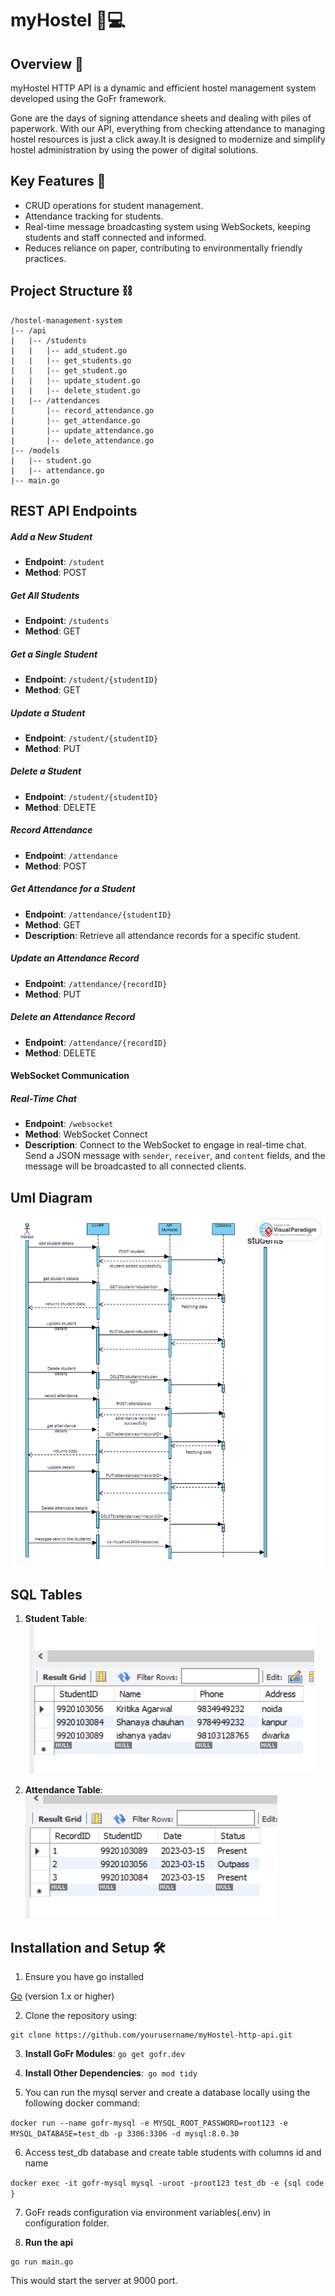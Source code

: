 # myHostel 📝💻

## Overview 🎯

myHostel HTTP API is a dynamic and efficient hostel management system developed using the GoFr framework.

Gone are the days of signing attendance sheets and dealing with piles of paperwork. With our API, everything from checking attendance to managing hostel resources is just a click away.It is designed to modernize and simplify hostel administration by using the power of digital solutions.

## Key Features 🔐

- CRUD operations for student management.
- Attendance tracking for students.
- Real-time message broadcasting system using WebSockets,  keeping students and staff connected and informed.
- Reduces reliance on paper, contributing to environmentally friendly practices.

## Project Structure ⛓
```
/hostel-management-system
|-- /api
|   |-- /students
|   |   |-- add_student.go
|   |   |-- get_students.go
|   |   |-- get_student.go
|   |   |-- update_student.go
|   |   |-- delete_student.go
|   |-- /attendances
|       |-- record_attendance.go
|       |-- get_attendance.go
|       |-- update_attendance.go
|       |-- delete_attendance.go
|-- /models
|   |-- student.go
|   |-- attendance.go
|-- main.go
```

## REST API Endpoints

##### Add a New Student
- **Endpoint**: `/student`
- **Method**: POST


##### Get All Students
- **Endpoint**: `/students`
- **Method**: GET

##### Get a Single Student
- **Endpoint**: `/student/{studentID}`
- **Method**: GET

##### Update a Student
- **Endpoint**: `/student/{studentID}`
- **Method**: PUT

##### Delete a Student
- **Endpoint**: `/student/{studentID}`
- **Method**: DELETE

##### Record Attendance
- **Endpoint**: `/attendance`
- **Method**: POST

##### Get Attendance for a Student
- **Endpoint**: `/attendance/{studentID}`
- **Method**: GET
- **Description**: Retrieve all attendance records for a specific student.

##### Update an Attendance Record
- **Endpoint**: `/attendance/{recordID}`
- **Method**: PUT

##### Delete an Attendance Record
- **Endpoint**: `/attendance/{recordID}`
- **Method**: DELETE


#### WebSocket Communication

##### Real-Time Chat
- **Endpoint**: `/websocket`
- **Method**: WebSocket Connect
- **Description**: Connect to the WebSocket to engage in real-time chat. Send a JSON message with `sender`, `receiver`, and `content` fields, and the message will be broadcasted to all connected clients.

## Uml Diagram

![My Image](/final.png)

## SQL Tables
1. **Student Table**:
![studtable](/studentstable.png)

2. **Attendance Table**:
![attable](/attendancetable.png)

## Installation and Setup 🛠


1. Ensure you have go installed 

[Go](https://golang.org/dl/) (version 1.x or higher)


2. Clone the repository using:

````
git clone https://github.com/yourusername/myHostel-http-api.git
````


3. **Install GoFr Modules**:
```go get gofr.dev```

4. **Install Other Dependencies**:```
go mod tidy```

5. You can run the mysql server and create a database locally using the following docker command:

``
docker run --name gofr-mysql -e MYSQL_ROOT_PASSWORD=root123 -e MYSQL_DATABASE=test_db -p 3306:3306 -d mysql:8.0.30
``

6. Access test_db database and create table students with columns id and name

``
docker exec -it gofr-mysql mysql -uroot -proot123 test_db -e {sql code }
``

7. GoFr reads configuration via environment variables(.env) in configuration folder.


8. **Run the api**
````
go run main.go
````
This would start the server at 9000 port.


